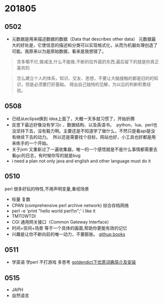 # 201805

##  0502

* 元数据是用来描述数据的数据（Data that describes other data）
元数据最大的好处是，它使信息的描述和分类可以实现格式化，从而为机器处理创造了可能。我原来以为是原始数据，看来是我想错了。

> 贪多嚼不烂,做减法,什么不能做,不断的往外面扔东西,最后留下的就是你真正喜欢的

> 怎么建立个人的体系，知识、交友、思想，不要让大脑接触的都是旧的的知识，但是必须要打好基础。
得出自己独特的见解，为以后的判断积累经验。

## 0508 

* 已经从eclipse换到 idea上面了，大概一天多就习惯了，开始折腾
* 反思下最近好像没有学习c 、数据结构、以及英语书。
  python、lua、perl也没坚持下去，没有毅力啊。主要还是不知道学了做什么，不然只是看api是没有继续下去的动力。 
  所以还是需要找个目标，网站也好，小工具也好都是用来练手的一个开始。
* 关于jvm 又重新过了一遍收集器，唯一的一个感悟就是不是什么事情都需要去看gc的日志，有时候你写的就是bug
* i need a plan not only java and english and other language must do it 


## 0510 
 perl 很多好玩的特性,不用声明变量,重视场景
* 标量 复数
* CPAN (comprehensive perl archive network) 综合存档网络
* perl -e 'print "hello world perl!\n";'  i like it
* TMTOWTDI
* CGI 通用网关接口（Common Gateway Interface） 
* 时间+空间+场景 等于一个具体的画面,帮助你更能有效的记忆
* 兴趣是让你不断向前的唯一动力，不要膨胀。
[githup books](https://www.jianshu.com/p/0f122a6120e7)

## 0511
* 学英语 学perl 不打游戏 多思考
[goldendict下优质词典简介及安装](https://blog.yuanbin.me/posts/2013-01/2013-01-31_23-07-00.html)

## 0515
* JAPH
* 自然语言  
